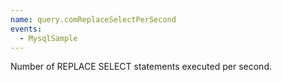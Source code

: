 ```yaml
---
name: query.comReplaceSelectPerSecond
events:
  - MysqlSample
---
```


Number of REPLACE SELECT statements executed per second.